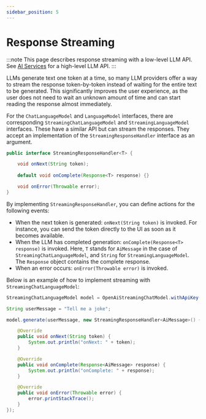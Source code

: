 ```yaml
---
sidebar_position: 5
---
```


# Response Streaming

:::note
This page describes response streaming with a low-level LLM API.
See [AI Services](/tutorials/ai-services#streaming) for a high-level LLM API.
:::

LLMs generate text one token at a time, so many LLM providers offer a way to stream the response
token-by-token instead of waiting for the entire text to be generated.
This significantly improves the user experience, as the user does not need to wait an unknown
amount of time and can start reading the response almost immediately.

For the `ChatLanguageModel` and `LanguageModel` interfaces, there are corresponding
`StreamingChatLanguageModel` and `StreamingLanguageModel` interfaces.
These have a similar API but can stream the responses.
They accept an implementation of the `StreamingResponseHandler` interface as an argument.

```java
public interface StreamingResponseHandler<T> {

    void onNext(String token);
 
    default void onComplete(Response<T> response) {}

    void onError(Throwable error);
}
```

By implementing `StreamingResponseHandler`, you can define actions for the following events:
- When the next token is generated: `onNext(String token)` is invoked.
For instance, you can send the token directly to the UI as soon as it becomes available.
- When the LLM has completed generation: `onComplete(Response<T> response)` is invoked.
Here, `T` stands for `AiMessage` in the case of `StreamingChatLanguageModel`,
and `String` for `StreamingLanguageModel`. The `Response` object contains the complete response.
- When an error occurs: `onError(Throwable error)` is invoked.

Below is an example of how to implement streaming with `StreamingChatLanguageModel`:
```java
StreamingChatLanguageModel model = OpenAiStreamingChatModel.withApiKey(System.getenv("OPENAI_API_KEY"));

String userMessage = "Tell me a joke";

model.generate(userMessage, new StreamingResponseHandler<AiMessage>() {

    @Override
    public void onNext(String token) {
        System.out.println("onNext: " + token);
    }

    @Override
    public void onComplete(Response<AiMessage> response) {
        System.out.println("onComplete: " + response);
    }

    @Override
    public void onError(Throwable error) {
        error.printStackTrace();
    }
});
```
